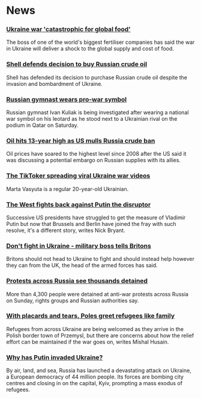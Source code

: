 # News
### [Ukraine war 'catastrophic for global food'](https://www.bbc.com/news/business-60623941)
The boss of one of the world's biggest fertiliser companies has said the war in Ukraine will deliver a shock to the global supply and cost of food. 
### [Shell defends decision to buy Russian crude oil](https://www.bbc.com/news/business-60638255)
Shell has defended its decision to purchase Russian crude oil despite the invasion and bombardment of Ukraine.
### [Russian gymnast wears pro-war symbol](https://www.bbc.com/sport/gymnastics/60641891)
Russian gymnast Ivan Kuliak is being investigated after wearing a national war symbol on his leotard as he stood next to a Ukrainian rival on the podium in Qatar on Saturday.
### [Oil hits 13-year high as US mulls Russia crude ban](https://www.bbc.com/news/business-60642786)
Oil prices have soared to the highest level since 2008 after the US said it was discussing a potential embargo on Russian supplies with its allies.
### [The TikToker spreading viral Ukraine war videos](https://www.bbc.com/news/technology-60613331)
Marta Vasyuta is a regular 20-year-old Ukrainian.
### [The West fights back against Putin the disruptor](https://www.bbc.com/news/world-us-canada-60597186)
Successive US presidents have struggled to get the measure of Vladimir Putin but now that Brussels and Berlin have joined the fray with such resolve, it's a different story, writes Nick Bryant.
### [Don't fight in Ukraine - military boss tells Britons](https://www.bbc.com/news/uk-60637185)
Britons should not head to Ukraine to fight and should instead help however they can from the UK, the head of the armed forces has said.
### [Protests across Russia see thousands detained](https://www.bbc.com/news/world-europe-60640204)
More than 4,300 people were detained at anti-war protests across Russia on Sunday, rights groups and Russian authorities say.
### [With placards and tears, Poles greet refugees like family](https://www.bbc.com/news/world-europe-60641217)
Refugees from across Ukraine are being welcomed as they arrive in the Polish border town of Przemysl, but there are concerns about how the relief effort can be maintained if the war goes on, writes Mishal Husain. 
### [Why has Putin invaded Ukraine?](https://www.bbc.com/news/world-europe-56720589)
By air, land, and sea, Russia has launched a devastating attack on Ukraine, a European democracy of 44 million people. Its forces are bombing city centres and closing in on the capital, Kyiv, prompting a mass exodus of refugees.

